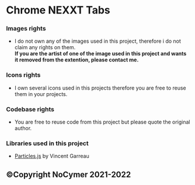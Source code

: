 # Chrome NEXXT Tabs

### Images rights
- I do not own any of the images used in this project, therefore i do not claim any rights on them.<br>
<strong>If you are the artist of one of the image used in this project and wants it removed from the extention, please contact me.</strong><br>

### Icons rights
- I own several icons used in this projects therefore you are free to reuse them in your projects.

### Codebase rights
- You are free to reuse code from this project but please quote the original author.<br>

### Libraries used in this project
- [Particles.js](https://github.com/VincentGarreau/particles.js/) by Vincent Garreau

## ©Copyright NoCymer 2021-2022
